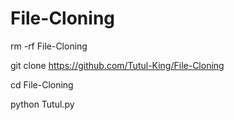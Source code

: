 # File-Cloning 

rm -rf File-Cloning

git clone https://github.com/Tutul-King/File-Cloning

cd File-Cloning

python Tutul.py
